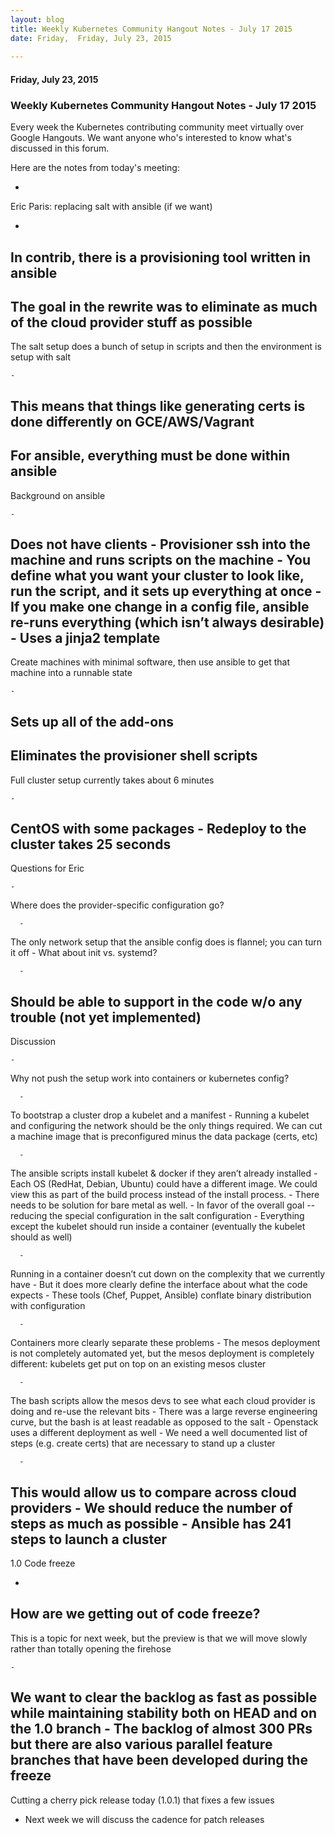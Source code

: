 ```yaml
---
layout: blog
title: Weekly Kubernetes Community Hangout Notes - July 17 2015
date: Friday,  Friday, July 23, 2015 
 
---
```

#### Friday, July 23, 2015 
### Weekly Kubernetes Community Hangout Notes - July 17 2015 
  

  

Every week the Kubernetes contributing community meet virtually over Google Hangouts. We want anyone who's interested to know what's discussed in this forum.

Here are the notes from today's meeting:

  

- 
Eric Paris: replacing salt with ansible (if we want)

  - 
In contrib, there is a provisioning tool written in ansible
  - 
The goal in the rewrite was to eliminate as much of the cloud provider stuff as possible
  - 
The salt setup does a bunch of setup in scripts and then the environment is setup with salt

    - 
This means that things like generating certs is done differently on GCE/AWS/Vagrant
  - 
For ansible, everything must be done within ansible
  - 
Background on ansible

    - 
Does not have clients
    - 
Provisioner ssh into the machine and runs scripts on the machine
    - 
You define what you want your cluster to look like, run the script, and it sets up everything at once
    - 
If you make one change in a config file, ansible re-runs everything (which isn’t always desirable)
    - 
Uses a jinja2 template
  - 
Create machines with minimal software, then use ansible to get that machine into a runnable state

    - 
Sets up all of the add-ons
  - 
Eliminates the provisioner shell scripts
  - 
Full cluster setup currently takes about 6 minutes

    - 
CentOS with some packages
    - 
Redeploy to the cluster takes 25 seconds
  - 
Questions for Eric

    - 
Where does the provider-specific configuration go?

      - 
The only network setup that the ansible config does is flannel; you can turn it off
    - 
What about init vs. systemd?

      - 
Should be able to support in the code w/o any trouble (not yet implemented)
  - 
Discussion

    - 
Why not push the setup work into containers or kubernetes config?

      - 
To bootstrap a cluster drop a kubelet and a manifest
    - 
Running a kubelet and configuring the network should be the only things required. We can cut a machine image that is preconfigured minus the data package (certs, etc)

      - 
The ansible scripts install kubelet & docker if they aren’t already installed
    - 
Each OS (RedHat, Debian, Ubuntu) could have a different image. We could view this as part of the build process instead of the install process. 
    - 
There needs to be solution for bare metal as well. 
    - 
In favor of the overall goal -- reducing the special configuration in the salt configuration
    - 
Everything except the kubelet should run inside a container (eventually the kubelet should as well)

      - 
Running in a container doesn’t cut down on the complexity that we currently have
      - 
But it does more clearly define the interface about what the code expects
    - 
These tools (Chef, Puppet, Ansible) conflate binary distribution with configuration

      - 
Containers more clearly separate these problems
    - 
The mesos deployment is not completely automated yet, but the mesos deployment is completely different: kubelets get put on top on an existing mesos cluster

      - 
The bash scripts allow the mesos devs to see what each cloud provider is doing and re-use the relevant bits
      - 
There was a large reverse engineering curve, but the bash is at least readable as opposed to the salt
    - 
Openstack uses a different deployment as well
    - 
We need a well documented list of steps (e.g. create certs) that are necessary to stand up a cluster

      - 
This would allow us to compare across cloud providers
      - 
We should reduce the number of steps as much as possible
      - 
Ansible has 241 steps to launch a cluster
- 
1.0 Code freeze

  - 
How are we getting out of code freeze?
  - 
This is a topic for next week, but the preview is that we will move slowly rather than totally opening the firehose

    - 
We want to clear the backlog as fast as possible while maintaining stability both on HEAD and on the 1.0 branch
    - 
The backlog of almost 300 PRs but there are also various parallel feature branches that have been developed during the freeze
  - 
Cutting a cherry pick release today (1.0.1) that fixes a few issues
  - Next week we will discuss the cadence for patch releases
